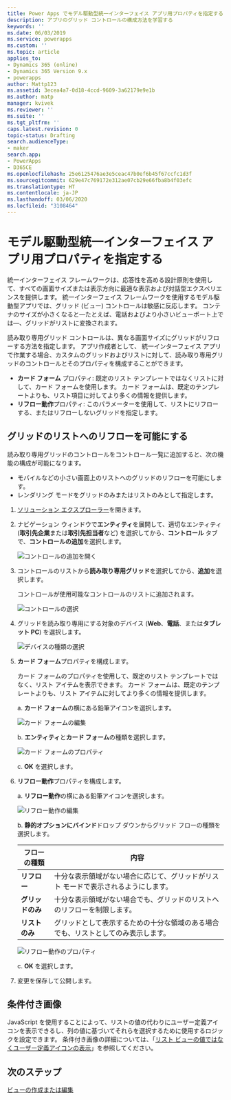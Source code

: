 ```yaml
---
title: Power Apps でモデル駆動型統一インターフェイス アプリ用プロパティを指定する | MicrosoftDocs
description: アプリのグリッド コントロールの構成方法を学習する
keywords: ''
ms.date: 06/03/2019
ms.service: powerapps
ms.custom: ''
ms.topic: article
applies_to:
- Dynamics 365 (online)
- Dynamics 365 Version 9.x
- powerapps
author: Mattp123
ms.assetid: 3ecea4a7-0d18-4ccd-9609-3a62179e9e1b
ms.author: matp
manager: kvivek
ms.reviewer: ''
ms.suite: ''
ms.tgt_pltfrm: ''
caps.latest.revision: 0
topic-status: Drafting
search.audienceType:
- maker
search.app:
- PowerApps
- D365CE
ms.openlocfilehash: 25e6125476ae3e5ceac47b0ef6b45f67ccfc1d3f
ms.sourcegitcommit: 629e47c769172e312ae07cb29e66fba8b4f03efc
ms.translationtype: HT
ms.contentlocale: ja-JP
ms.lasthandoff: 03/06/2020
ms.locfileid: "3108464"
---
```

# <a name="specify-properties-for-model-driven-unified-interface-apps"></a>モデル駆動型統一インターフェイス アプリ用プロパティを指定する

統一インターフェイス フレームワークは、応答性を高める設計原則を使用して、すべての画面サイズまたは表示方向に最適な表示および対話型エクスペリエンスを提供します。 統一インターフェイス フレームワークを使用するモデル駆動型アプリでは、グリッド (ビュー) コントロールは敏感に反応します。 コンテナのサイズが小さくなると—たとえば、電話およびより小さいビューポート上では—、グリッドがリストに変換されます。 

読み取り専用グリッド コントロールは、異なる画面サイズにグリッドがリフローする方法を指定します。 アプリ作成者として、 統一インターフェイス アプリで作業する場合、カスタムのグリッドおよびリストに対して、読み取り専用グリッドのコントロールとそのプロパティを構成することができます。
- **カード フォーム** プロパティ: 既定のリスト テンプレートではなくリストに対して、カード フォームを使用します。 カード フォームは、既定のテンプレートよりも、リスト項目に対してより多くの情報を提供します。
- **リフロー動作**プロパティ: このパラメーターを使用して、リストにリフローする、またはリフローしないグリッドを指定します。

## <a name="allow-grid-to-reflow-into-list"></a>グリッドのリストへのリフローを可能にする

読み取り専用グリッドのコントロールをコントロール一覧に追加すると、次の機能の構成が可能になります。 
- モバイルなどの小さい画面上のリストへのグリッドのリフローを可能にします。
- レンダリング モードをグリッドのみまたはリストのみとして指定します。  

1. [ソリューション エクスプローラー](advanced-navigation.md#solution-explorer)を開きます。
2. ナビゲーション ウィンドウで**エンティティ**を展開して、適切なエンティティ (**取引先企業**または**取引先担当者**など) を選択してから、**コントロール** タブで、**コントロールの追加**を選択します。

    ![コントロールの追加を開く](media/UnifiedInterface_ReadOnlyGrid_AddControl.png "コントロールの追加を開く")

3. コントロールのリストから**読み取り専用グリッド**を選択してから、**追加**を選択します。

    コントロールが使用可能なコントロールのリストに追加されます。
   
    ![コントロールの選択](media/UnifiedInterface_ReadOnlyGrid_SelectControl.png "コントロールの選択")
    
4. グリッドを読み取り専用にする対象のデバイス (**Web**、**電話**、または**タブレット PC**) を選択します。

    ![デバイスの種類の選択](media/UnifiedInterface_ReadOnlyGrid_SelectDevice.png "デバイスの選択")

5. **カード フォーム**プロパティを構成します。

    カード フォームのプロパティを使用して、既定のリスト テンプレートではなく、リスト アイテムを表示できます。 カード フォームは、既定のテンプレートよりも、リスト アイテムに対してより多くの情報を提供します。    

    a. **カード フォーム**の横にある鉛筆アイコンを選択します。

    ![カード フォームの編集](media/UnifiedInterface_ReadOnlyGrid_CardForm.png "カード フォームの編集")

    b.  **エンティティ**と**カード フォーム**の種類を選択します。

    ![カード フォームのプロパティ](media/UnifiedInterface_ReadOnlyGrid_CardFormProperties.png "カード フォームのプロパティ")

    c. **OK** を選択します。
6. **リフロー動作**プロパティを構成します。 
    
    a. **リフロー動作**の横にある鉛筆アイコンを選択します。

    ![リフロー動作の編集](media/UnifiedInterface_ReadOnlyGrid_EditReflow.png "リフロー動作の編集")

    b. **静的オプションにバインド**ドロップ ダウンからグリッド フローの種類を選択します。 

    |フローの種類|内容|
    |--------------|--------------------|
    |**リフロー**|十分な表示領域がない場合に応じて、グリッドがリスト モードで表示されるようにします。|
    |**グリッドのみ**|十分な表示領域がない場合でも、グリッドのリストへのリフローを制限します。|
    |**リストのみ**|グリッドとして表示するための十分な領域のある場合でも、リストとしてのみ表示します。|
    
     ![リフロー動作のプロパティ](media/UnifiedInterface_ReadOnlyGrid_ReflowProperties.png "リフロー動作のプロパティ")

    c. **OK** を選択します。


7.  変更を保存して公開します。 


## <a name="conditional-image"></a>条件付き画像
JavaScript を使用することによって、リストの値の代わりにユーザー定義アイコンを表示できるし、列の値に基づいてそれらを選択するために使用するロジックを設定できます。 条件付き画像の詳細については、「[リスト ビューの値ではなくユーザー定義アイコンの表示](../common-data-service/display-custom-icons-instead.md)」を参照してください。

## <a name="next-steps"></a>次のステップ
[ビューの作成または編集](create-edit-views.md)
